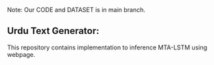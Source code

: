 Note: Our CODE and DATASET is in main branch.

## Urdu Text Generator:
This repository contains implementation to inference MTA-LSTM using webpage.
